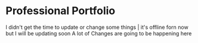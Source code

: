 # Professional Portfolio
I didn't get the time to update or change some things | it's offline forn now but I will be updating soon
A lot of Changes are going to be happening here
